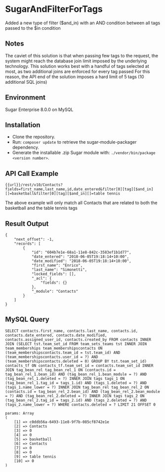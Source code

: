 # SugarAndFilterForTags
Added a new type of filter ($and_in) with an AND condition between all tags passed to the $in condition

## Notes
The caviet of this solution is that when passing few tags to the request, the system might reach the database join limit imposed by the underlying technology. This solution works best with a handful of tags selected at most, as two additional joins are enforced for every tag passed
For this reason, the API end of the solution imposes a hard limit of 5 tags (10 additional SQL joins)

## Environment
Sugar Enterprise 8.0.0 on MySQL

## Installation
* Clone the repository.
* Run: `composer update` to retrieve the sugar-module-packager dependency.
* Generate the installable .zip Sugar module with: `./vendor/bin/package <version number>`.

## API Call Example

`{{url}}/rest/v10/Contacts?fields=first_name,last_name,id,date_entered&filter[0][tag][$and_in][]=basketball&filter[0][tag][$and_in][]=table tennis`

The above example will only match all Contacts that are related to both the basketball and the table tennis tags

## Result Output

```
{
    "next_offset": -1,
    "records": [
        {
            "id": "604b7e1e-68a1-11e8-842c-3583ef1b1d77",
            "date_entered": "2018-06-05T19:18:14+10:00",
            "date_modified": "2018-06-05T19:18:14+10:00",
            "first_name": "Enrico",
            "last_name": "Simonetti",
            "locked_fields": [],
            "_acl": {
                "fields": {}
            },
            "_module": "Contacts"
        }
    ]
}
```
 

## MySQL Query

`SELECT contacts.first_name, contacts.last_name, contacts.id, contacts.date_entered, contacts.date_modified, contacts.assigned_user_id, contacts.created_by FROM contacts INNER JOIN (SELECT tst.team_set_id FROM team_sets_teams tst INNER JOIN team_memberships team_membershipscontacts ON (team_membershipscontacts.team_id = tst.team_id) AND (team_membershipscontacts.user_id = ?) AND (team_membershipscontacts.deleted = 0) GROUP BY tst.team_set_id) contacts_tf ON contacts_tf.team_set_id = contacts.team_set_id INNER JOIN tag_bean_rel tag_bean_rel_1 ON (contacts.id = tag_bean_rel_1.bean_id) AND (tag_bean_rel_1.bean_module = ?) AND (tag_bean_rel_1.deleted = ?) INNER JOIN tags tags_1 ON (tag_bean_rel_1.tag_id = tags_1.id) AND (tags_1.deleted = ?) AND (tags_1.name_lower = ?) INNER JOIN tag_bean_rel tag_bean_rel_2 ON (contacts.id = tag_bean_rel_2.bean_id) AND (tag_bean_rel_2.bean_module = ?) AND (tag_bean_rel_2.deleted = ?) INNER JOIN tags tags_2 ON (tag_bean_rel_2.tag_id = tags_2.id) AND (tags_2.deleted = ?) AND (tags_2.name_lower = ?) WHERE contacts.deleted = ? LIMIT 21 OFFSET 0`

```
params: Array
(
    [1] => c0ddb56a-6493-11e8-9f7b-085cf8742e1e
    [2] => Contacts
    [3] => 0
    [4] => 0
    [5] => basketball
    [6] => Contacts
    [7] => 0
    [8] => 0
    [9] => table tennis
    [10] => 0
)
```
